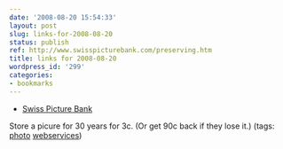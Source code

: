 ```yaml
---
date: '2008-08-20 15:54:33'
layout: post
slug: links-for-2008-08-20
status: publish
ref: http://www.swisspicturebank.com/preserving.htm
title: links for 2008-08-20
wordpress_id: '299'
categories:
- bookmarks
---
```


  * [Swiss Picture Bank](http://www.swisspicturebank.com/preserving.htm)


Store a picure for 30 years for 3c.  (Or get 90c back if they lose it.) (tags: [photo](http://delicious.com/eob/photo) [webservices](http://delicious.com/eob/webservices))



